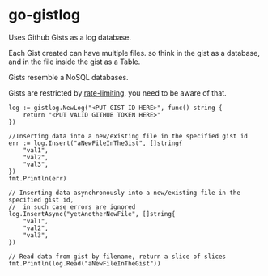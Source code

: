 # go-gistlog

Uses Github Gists as a log database.

Each Gist created can have multiple files. so think in the gist as a database, and in the file inside the gist as a Table.

Gists resemble a NoSQL databases.

Gists are restricted by [rate-limiting](https://docs.github.com/en/developers/apps/rate-limits-for-github-apps), you need to be aware of that.

```golang
log := gistlog.NewLog("<PUT GIST ID HERE>", func() string {
	return "<PUT VALID GITHUB TOKEN HERE>"
})

//Inserting data into a new/existing file in the specified gist id
err := log.Insert("aNewFileInTheGist", []string{
	"val1",
	"val2",
	"val3",
})
fmt.Println(err)

// Inserting data asynchronously into a new/existing file in the specified gist id,
//	in such case errors are ignored
log.InsertAsync("yetAnotherNewFile", []string{
	"val1",
	"val2",
	"val3",
})

// Read data from gist by filename, return a slice of slices
fmt.Println(log.Read("aNewFileInTheGist"))
```
